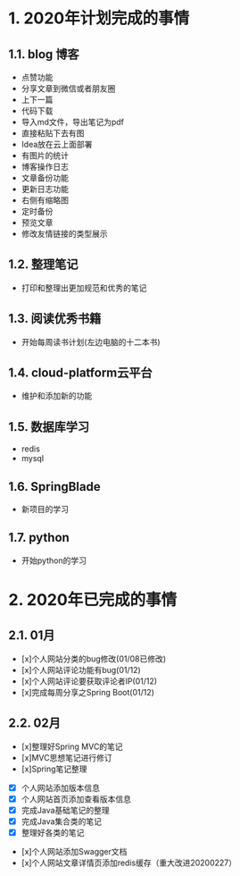 # 1. 2020年计划完成的事情
## 1.1. blog 博客
- 点赞功能
- 分享文章到微信或者朋友圈
- 上下一篇
- 代码下载
- 导入md文件，导出笔记为pdf
- 直接粘贴下去有图
- Idea放在云上面部署
- 有图片的统计
- 博客操作日志
- 文章备份功能
- 更新日志功能  
- 右侧有缩略图
- 定时备份
- 预览文章
- 修改友情链接的类型展示
## 1.2. 整理笔记
- 打印和整理出更加规范和优秀的笔记
## 1.3. 阅读优秀书籍
- 开始每周读书计划(左边电脑的十二本书)
## 1.4. cloud-platform云平台
- 维护和添加新的功能
## 1.5. 数据库学习
- redis
- mysql
## 1.6. SpringBlade
- 新项目的学习
## 1.7. python
- 开始python的学习
# 2. 2020年已完成的事情
## 2.1. 01月
- [x]个人网站分类的bug修改(01/08已修改)
- [x]个人网站评论功能有bug(01/12)
- [x]个人网站评论要获取评论者IP(01/12)
- [x]完成每周分享之Spring Boot(01/12)
## 2.2. 02月
- [x]整理好Spring MVC的笔记
- [x]MVC思想笔记进行修订
- [x]Spring笔记整理
- [x] 个人网站添加版本信息
- [x] 个人网站首页添加查看版本信息
- [x] 完成Java基础笔记的整理
- [x] 完成Java集合类的笔记
- [x] 整理好各类的笔记
- [x]个人网站添加Swagger文档
- [x]个人网站文章详情页添加redis缓存（重大改进20200227）